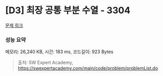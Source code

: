# [D3] 최장 공통 부분 수열 - 3304 

[문제 링크](https://swexpertacademy.com/main/code/problem/problemDetail.do?contestProbId=AWBOHEx66kIDFAWr) 

### 성능 요약

메모리: 26,240 KB, 시간: 183 ms, 코드길이: 923 Bytes



> 출처: SW Expert Academy, https://swexpertacademy.com/main/code/problem/problemList.do
